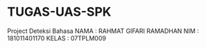 # TUGAS-UAS-SPK
Project Deteksi Bahasa 
NAMA : RAHMAT GIFARI RAMADHAN
NIM  : 181011401170
KELAS : 07TPLM009
